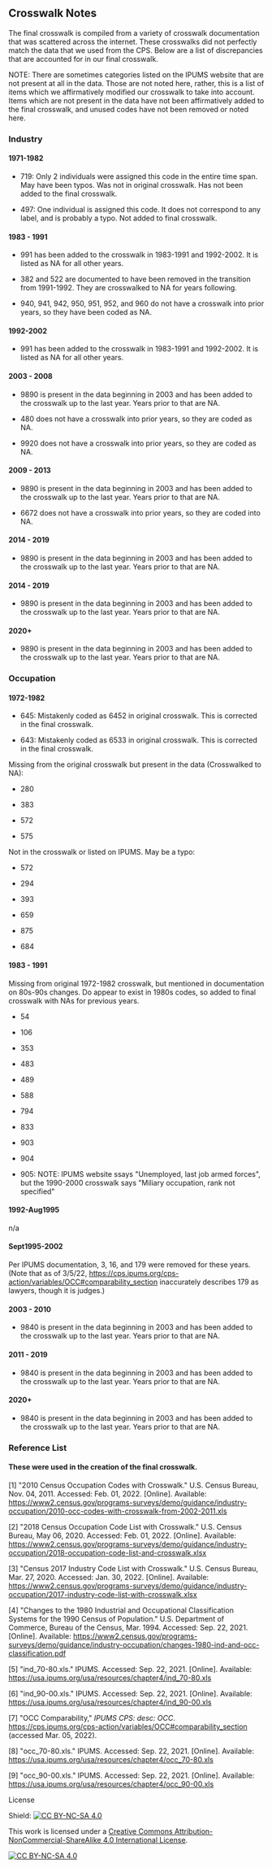 ## Crosswalk Notes

The final crosswalk is compiled from a variety of crosswalk documentation that was scattered across the internet. These crosswalks did not perfectly match the data that we used from the CPS. Below are a list of discrepancies that are accounted for in our final crosswalk. 

NOTE: There are sometimes categories listed on the IPUMS website that are not present at all in the data. Those are not noted here, rather, this is a list of items which we affirmatively modified our crosswalk to take into account. Items which are not present in the data have not been affirmatively added to the final crosswalk, and unused codes have not been removed or noted here. 

### Industry

#### 1971-1982

* 719: Only 2 individuals were assigned this code in the entire time span. May have been typos. Was not in original crosswalk. Has not been added to the final crosswalk. 

* 497: One individual is assigned this code. It does not correspond to any label, and is probably a typo. Not added to final crosswalk. 


#### 1983 - 1991

* 991 has been added to the crosswalk in 1983-1991 and 1992-2002. It is listed as NA for all other years. 

* 382 and 522 are documented to have been removed in the transition from 1991-1992. They are crosswalked to NA for years following. 

* 940, 941, 942, 950, 951, 952, and 960 do not have a crosswalk into prior years, so they have been coded as NA. 


#### 1992-2002

* 991 has been added to the crosswalk in 1983-1991 and 1992-2002. It is listed as NA for all other years. 


#### 2003 - 2008

* 9890 is present in the data beginning in 2003 and has been added to the crosswalk up to the last year. Years prior to that are NA. 

* 480 does not have a crosswalk into prior years, so they are coded as NA.

* 9920 does not have a crosswalk into prior years, so they are coded as NA. 


#### 2009 - 2013

* 9890 is present in the data beginning in 2003 and has been added to the crosswalk up to the last year. Years prior to that are NA. 

* 6672 does not have a crosswalk into prior years, so they are coded into NA. 


#### 2014 - 2019

* 9890 is present in the data beginning in 2003 and has been added to the crosswalk up to the last year. Years prior to that are NA. 


#### 2014 - 2019

* 9890 is present in the data beginning in 2003 and has been added to the crosswalk up to the last year. Years prior to that are NA. 


#### 2020+ 

* 9890 is present in the data beginning in 2003 and has been added to the crosswalk up to the last year. Years prior to that are NA. 


### Occupation

#### 1972-1982

* 645: Mistakenly coded as 6452 in original crosswalk. This is corrected in the final crosswalk. 

* 643: Mistakenly coded as 6533 in original crosswalk. This is corrected in the final crosswalk. 

Missing from the original crosswalk but present in the data (Crosswalked to NA):

* 280

* 383

* 572

* 575


Not in the crosswalk or listed on IPUMS. May be a typo:

* 572

* 294

* 393

* 659

* 875

* 684


#### 1983 - 1991

Missing from original 1972-1982 crosswalk, but mentioned in documentation on 80s-90s changes. Do appear to exist in 1980s codes, so added to final crosswalk with NAs for previous years. 

* 54

* 106

* 353

* 483

* 489

* 588

* 794

* 833

* 903

* 904

* 905: NOTE: IPUMS website ssays "Unemployed, last job armed forces", but the 1990-2000 crosswalk says "Miliary occupation, rank not specified"

#### 1992-Aug1995

n/a


#### Sept1995-2002

Per IPUMS documentation, 3, 16, and 179 were removed for these years. (Note that as of 3/5/22, https://cps.ipums.org/cps-action/variables/OCC#comparability_section inaccurately describes 179 as lawyers, though it is judges.)


#### 2003 - 2010

* 9840 is present in the data beginning in 2003 and has been added to the crosswalk up to the last year. Years prior to that are NA. 


#### 2011 - 2019

* 9840 is present in the data beginning in 2003 and has been added to the crosswalk up to the last year. Years prior to that are NA. 


#### 2020+

* 9840 is present in the data beginning in 2003 and has been added to the crosswalk up to the last year. Years prior to that are NA. 





### Reference List
#### These were used in the creation of the final crosswalk. 

[1]  "2010 Census Occupation Codes with Crosswalk." U.S. Census Bureau, Nov. 04, 2011. Accessed: Feb. 01, 2022. [Online]. Available: https://www2.census.gov/programs-surveys/demo/guidance/industry-occupation/2010-occ-codes-with-crosswalk-from-2002-2011.xls

[2]  "2018 Census Occupation Code List with Crosswalk." U.S. Census Bureau, May 06, 2020. Accessed: Feb. 01, 2022. [Online]. Available: https://www2.census.gov/programs-surveys/demo/guidance/industry-occupation/2018-occupation-code-list-and-crosswalk.xlsx

[3]  "Census 2017 Industry Code List with Crosswalk." U.S. Census Bureau, Mar. 27, 2020. Accessed: Jan. 30, 2022. [Online]. Available: https://www2.census.gov/programs-surveys/demo/guidance/industry-occupation/2017-industry-code-list-with-crosswalk.xlsx

[4]  "Changes to the 1980 Industrial and Occupational Classification Systems for the 1990 Census of Population." U.S. Department of Commerce, Bureau of the Census, Mar. 1994. Accessed: Sep. 22, 2021. [Online]. Available: https://www2.census.gov/programs-surveys/demo/guidance/industry-occupation/changes-1980-ind-and-occ-classification.pdf

[5]  "ind_70-80.xls." IPUMS. Accessed: Sep. 22, 2021. [Online]. Available: https://usa.ipums.org/usa/resources/chapter4/ind_70-80.xls

[6]  "ind_90-00.xls." IPUMS. Accessed: Sep. 22, 2021. [Online]. Available: https://usa.ipums.org/usa/resources/chapter4/ind_90-00.xls

[7]  "OCC Comparability," *IPUMS CPS: desc: OCC*. https://cps.ipums.org/cps-action/variables/OCC#comparability_section (accessed Mar. 05, 2022).

[8]  "occ_70-80.xls." IPUMS. Accessed: Sep. 22, 2021. [Online]. Available: https://usa.ipums.org/usa/resources/chapter4/occ_70-80.xls

[9]  "occ_90-00.xls." IPUMS. Accessed: Sep. 22, 2021. [Online]. Available: https://usa.ipums.org/usa/resources/chapter4/occ_90-00.xls



License

Shield: [![CC BY-NC-SA 4.0][cc-by-nc-sa-shield]][cc-by-nc-sa]

This work is licensed under a
[Creative Commons Attribution-NonCommercial-ShareAlike 4.0 International License][cc-by-nc-sa].

[![CC BY-NC-SA 4.0][cc-by-nc-sa-image]][cc-by-nc-sa]

[cc-by-nc-sa]: http://creativecommons.org/licenses/by-nc-sa/4.0/
[cc-by-nc-sa-image]: https://licensebuttons.net/l/by-nc-sa/4.0/88x31.png
[cc-by-nc-sa-shield]: https://img.shields.io/badge/License-CC%20BY--NC--SA%204.0-lightgrey.svg
